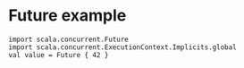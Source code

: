 # Future example

```tut
import scala.concurrent.Future
import scala.concurrent.ExecutionContext.Implicits.global
val value = Future { 42 }
```
